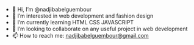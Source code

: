 - 👋 Hi, I’m @nadjibabelguembour
- 👀 I’m interested in web development and fashion design
- 🌱 I’m currently learning HTML CSS JAVASCRIPT 
- 💞️ I’m looking to collaborate on any useful project in web development
- 📫 How to reach me: nadjibabelguembour@gmail.com

<!---
nadjibabelguembour/nadjibabelguembour is a ✨ special ✨ repository because its `README.md` (this file) appears on your GitHub profile.
You can click the Preview link to take a look at your changes.
--->

